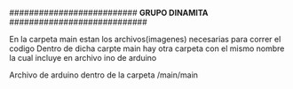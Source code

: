 ########################## **GRUPO DINAMITA** ############################ 

En la carpeta main estan los archivos(imagenes) necesarias para correr el codigo
Dentro de dicha carpte main hay otra carpeta con el mismo nombre la cual incluye en archivo ino de arduino

Archivo de arduino dentro de la carpeta /main/main
